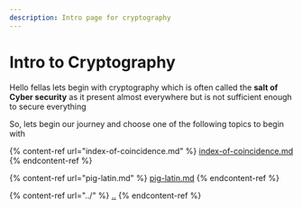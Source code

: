 ```yaml
---
description: Intro page for cryptography
---
```


# Intro to Cryptography

Hello fellas lets begin with cryptography which is often called the **salt of Cyber security** as it present almost everywhere but is not sufficient enough to secure everything&#x20;

So, lets begin our journey and choose one of the following topics to begin with&#x20;



{% content-ref url="index-of-coincidence.md" %}
[index-of-coincidence.md](index-of-coincidence.md)
{% endcontent-ref %}

{% content-ref url="pig-latin.md" %}
[pig-latin.md](pig-latin.md)
{% endcontent-ref %}



{% content-ref url="../" %}
[..](../)
{% endcontent-ref %}
